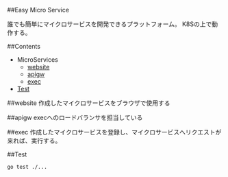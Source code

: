 ##Easy Micro Service

誰でも簡単にマイクロサービスを開発できるプラットフォーム。
K8Sの上で動作する。

##Contents
- MicroServices
    - [website](#website)
    - [apigw](#apigw)
    - [exec](#exec)
- [Test](#Test)


##website
作成したマイクロサービスをブラウザで使用する

##apigw
execへのロードバランサを担当している

##exec
作成したマイクロサービスを登録し、マイクロサービスへリクエストが来れば、実行する。


##Test
```shell
go test ./...
```
